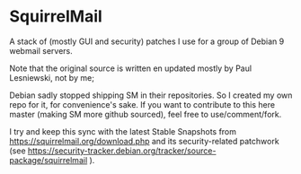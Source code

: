 # SquirrelMail

A stack of (mostly GUI and security) patches I use for a group of Debian 9 webmail servers.

Note that the original source is written en updated mostly by Paul Lesniewski, not by me;

Debian sadly stopped shipping SM in their repositories. So I created my own repo for it, for convenience's sake. If you want to contribute to this here master (making SM more github sourced), feel free to use/comment/fork.

I try and keep this sync with the latest Stable Snapshots from https://squirrelmail.org/download.php and its security-related patchwork (see https://security-tracker.debian.org/tracker/source-package/squirrelmail ).




